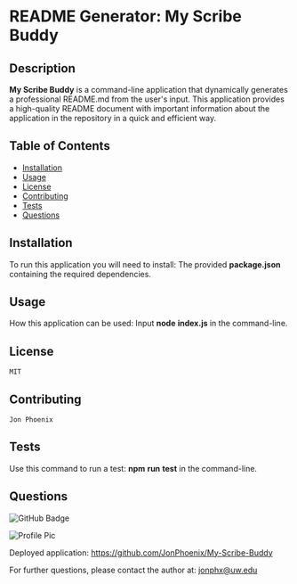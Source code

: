 # README Generator: My Scribe Buddy

  ## Description
  **My Scribe Buddy** is a command-line application that dynamically generates a professional README.md from the user's input. This application provides a high-quality README document with important information about the application in the repository in a quick and efficient way.
  
  ## Table of Contents
  - [Installation](#installation)
  - [Usage](#usage)
  - [License](#license)
  - [Contributing](#contributing)
  - [Tests](#tests)
  - [Questions](#questions)

  ## Installation
  To run this application you will need to install: The provided **package.json** containing the required dependencies.

  ## Usage
  How this application can be used: Input **node** **index.js** in the command-line.

  ## License
    MIT

  ## Contributing
    Jon Phoenix

  ## Tests
  Use this command to run a test: **npm** **run** **test** in the command-line.

  ## Questions
  
 ![GitHub Badge](https://img.shields.io/badge/Github-JonPhoenix-4cbbb9)
  
 ![Profile Pic](https://github.com/JonPhoenix.png?size=120)
  
 Deployed application: https://github.com/JonPhoenix/My-Scribe-Buddy
  
 For further questions, please contact the author at: jonphx@uw.edu
